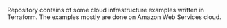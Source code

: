Repository contains of some cloud infrastructure examples written in Terraform. The examples mostly are done on Amazon Web Services cloud.

